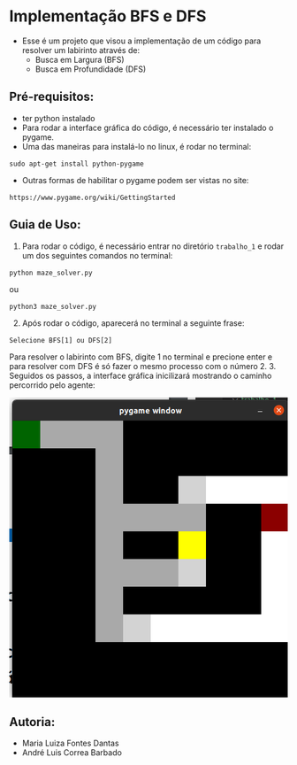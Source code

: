 # Implementação BFS e DFS
- Esse é um projeto que visou a implementação de um código para resolver um labirinto através de:
   - Busca em Largura (BFS)
   - Busca em Profundidade (DFS)

## Pré-requisitos:
- ter python instalado
- Para rodar a interface gráfica do código, é necessário ter instalado o pygame.
- Uma das maneiras para instalá-lo no linux, é rodar no terminal:
```
sudo apt-get install python-pygame
```
- Outras formas de habilitar o pygame podem ser vistas no site:
```
https://www.pygame.org/wiki/GettingStarted
```

## Guia de Uso:
1. Para rodar o código, é necessário entrar no diretório ```trabalho_1``` e rodar um dos seguintes comandos no terminal:
```
python maze_solver.py
```
ou 
```
python3 maze_solver.py
```

2. Após rodar o código, aparecerá no terminal a seguinte frase:
```
Selecione BFS[1] ou DFS[2]
```
Para resolver o labirinto com BFS, digite 1 no terminal e precione enter e para resolver com DFS é só fazer o mesmo processo com o número 2.
3. Seguidos os passos, a interface gráfica inicilizará mostrando o caminho percorrido pelo agente:

<img src="ig.png" alt="Labirinto BFS"/>

	
## Autoria:
- Maria Luiza Fontes Dantas 
- André Luis Correa Barbado
	
